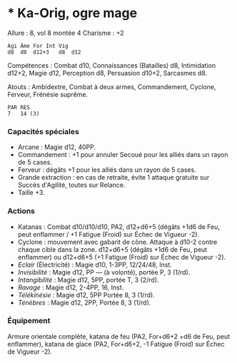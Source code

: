 # * Ka-Orig, ogre mage

Allure : 8, vol 8 montée 4
Charisme : +2

	Agi	Âme	For	Int	Vig
	d8	d8	d12+3	d8	d12

Compétences : Combat d10, Connaissances (Batailles) d8, Intimidation d12+2, Magie d12, Perception d8, Persuasion d10+2, Sarcasmes d8.

Atouts : Ambidextre, Combat à deux armes, Commandement, Cyclone, Ferveur, Frénésie suprême.

	PAR	RES
	7	14 (3)

### Capacités spéciales
- Arcane : Magie d12, 40PP.
- Commandement : +1 pour annuler Secoué pour les alliés dans un rayon de 5 cases.
- Ferveur : dégâts +1 pour les alliés dans un rayon de 5 cases.
- Grande extraction : en cas de retraite, évite 1 attaque gratuite sur Succès d'Agilité, toutes sur Relance.
- Taille +3.

### Actions
- Katanas : Combat d10/d10/d10, PA2, d12+d6+5 (dégâts +1d6 de Feu, peut enflammer / +1 Fatigue (Froid) sur Échec de  Vigueur -2).
- Cyclone : mouvement avec gabarit de cône. Attaque à d10-2 contre chaque cible dans la zone. d12+d6+5 (dégâts +1d6 de Feu, peut enflammer) ou d12+d6+5 (+1 Fatigue (Froid) sur Échec de  Vigueur -2).
- _Eclair_ (Électricité) : Magie d10, 1-3PP, 12/24/48, Inst.
- _Invisibilité_ : Magie d12, PP — (à volonté), portée P, 3 (1/rd).
- _Intangibilité_ : Magie d12, 5PP, portée T, 3 (2/rd).
- _Ravage_ : Magie d12, 2-4PP, 16, Inst.
- _Télékinésie_ : Magie d12, 5PP Portée 8, 3 (1/rd).
- _Ténèbres_ : Magie d12, 2PP, Portée 8, 3 (1/rd).

### Équipement
Armure orientale complète, katana de feu (PA2, For+d6+2 +d6 de Feu, peut enflammer), katana de glace (PA2, For+d6+2, -1 Fatigue (Froid) sur Échec de Vigueur -2).
